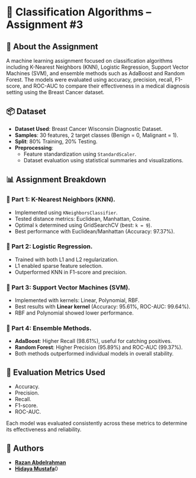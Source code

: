 # 🧠 Classification Algorithms – Assignment #3

## 📄 About the Assignment

A machine learning assignment focused on classification algorithms including K-Nearest Neighbors (KNN), Logistic Regression, Support Vector Machines (SVM), and ensemble methods such as AdaBoost and Random Forest. The models were evaluated using accuracy, precision, recall, F1-score, and ROC-AUC to compare their effectiveness in a medical diagnosis setting using the Breast Cancer dataset.


## 📦 Dataset

- **Dataset Used**: Breast Cancer Wisconsin Diagnostic Dataset.
- **Samples**: 30 features, 2 target classes (Benign = 0, Malignant = 1).
- **Split**: 80% Training, 20% Testing.
- **Preprocessing**:
  - Feature standardization using `StandardScaler`.
  - Dataset evaluation using statistical summaries and visualizations.



## 📊 Assignment Breakdown

### 🔹 Part 1: K-Nearest Neighbors (KNN).
- Implemented using `KNeighborsClassifier`.
- Tested distance metrics: Euclidean, Manhattan, Cosine.
- Optimal `k` determined using GridSearchCV (best: `k = 9`).
- Best performance with Euclidean/Manhattan (Accuracy: 97.37%).

### 🔹 Part 2: Logistic Regression.
- Trained with both L1 and L2 regularization.
- L1 enabled sparse feature selection.
- Outperformed KNN in F1-score and precision.

### 🔹 Part 3: Support Vector Machines (SVM).
- Implemented with kernels: Linear, Polynomial, RBF.
- Best results with **Linear kernel** (Accuracy: 95.61%, ROC-AUC: 99.64%).
- RBF and Polynomial showed lower performance.

### 🔹 Part 4: Ensemble Methods.
- **AdaBoost**: Higher Recall (98.61%), useful for catching positives.
- **Random Forest**: Higher Precision (95.89%) and ROC-AUC (99.37%).
- Both methods outperformed individual models in overall stability.


## 🧪 Evaluation Metrics Used
- Accuracy. 
- Precision.  
- Recall.  
- F1-score.  
- ROC-AUC.  

Each model was evaluated consistently across these metrics to determine its effectiveness and reliability.

## 👥 Authors
- [**Razan Abdelrahman**](https://github.com/razanodeh01)  
- [**Hidaya Mustafa**](https://github.com/HidayaMustafa)0

